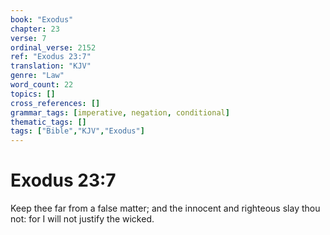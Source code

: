 ```yaml
---
book: "Exodus"
chapter: 23
verse: 7
ordinal_verse: 2152
ref: "Exodus 23:7"
translation: "KJV"
genre: "Law"
word_count: 22
topics: []
cross_references: []
grammar_tags: [imperative, negation, conditional]
thematic_tags: []
tags: ["Bible","KJV","Exodus"]
---
```


# Exodus 23:7

Keep thee far from a false matter; and the innocent and righteous slay thou not: for I will not justify the wicked.
